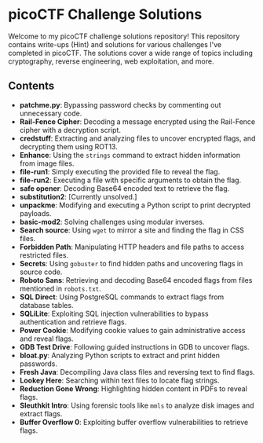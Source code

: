 # picoCTF Challenge Solutions

Welcome to my picoCTF challenge solutions repository! This repository contains write-ups (Hint) and solutions for various challenges I've completed in picoCTF. The solutions cover a wide range of topics including cryptography, reverse engineering, web exploitation, and more.

## Contents

- **patchme.py**: Bypassing password checks by commenting out unnecessary code.
- **Rail-Fence Cipher**: Decoding a message encrypted using the Rail-Fence cipher with a decryption script.
- **credstuff**: Extracting and analyzing files to uncover encrypted flags, and decrypting them using ROT13.
- **Enhance**: Using the `strings` command to extract hidden information from image files.
- **file-run1**: Simply executing the provided file to reveal the flag.
- **file-run2**: Executing a file with specific arguments to obtain the flag.
- **safe opener**: Decoding Base64 encoded text to retrieve the flag.
- **substitution2**: [Currently unsolved.]
- **unpackme**: Modifying and executing a Python script to print decrypted payloads.
- **basic-mod2**: Solving challenges using modular inverses.
- **Search source**: Using `wget` to mirror a site and finding the flag in CSS files.
- **Forbidden Path**: Manipulating HTTP headers and file paths to access restricted files.
- **Secrets**: Using `gobuster` to find hidden paths and uncovering flags in source code.
- **Roboto Sans**: Retrieving and decoding Base64 encoded flags from files mentioned in `robots.txt`.
- **SQL Direct**: Using PostgreSQL commands to extract flags from database tables.
- **SQLiLite**: Exploiting SQL injection vulnerabilities to bypass authentication and retrieve flags.
- **Power Cookie**: Modifying cookie values to gain administrative access and reveal flags.
- **GDB Test Drive**: Following guided instructions in GDB to uncover flags.
- **bloat.py**: Analyzing Python scripts to extract and print hidden passwords.
- **Fresh Java**: Decompiling Java class files and reversing text to find flags.
- **Lookey Here**: Searching within text files to locate flag strings.
- **Reduction Gone Wrong**: Highlighting hidden content in PDFs to reveal flags.
- **Sleuthkit Intro**: Using forensic tools like `mmls` to analyze disk images and extract flags.
- **Buffer Overflow 0**: Exploiting buffer overflow vulnerabilities to retrieve flags.
